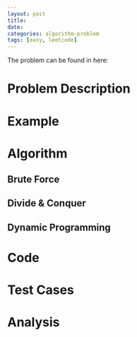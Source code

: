 ```yaml
---
layout: post
title:
date:
categories: algorithm-problem
tags: [easy, leetcode]
---
```

The problem can be found in here: 

# Problem Description

# Example

# Algorithm
## Brute Force

## Divide & Conquer

## Dynamic Programming

# Code

# Test Cases

# Analysis
